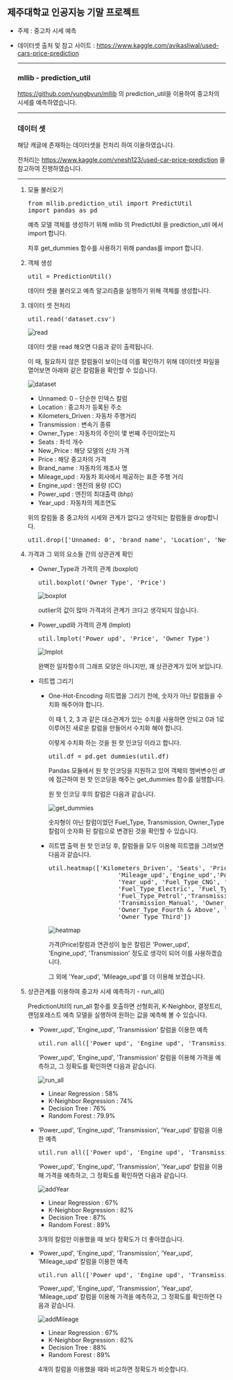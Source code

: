 ## 제주대학교 인공지능 기말 프로젝트

- 주제 : 중고차 시세 예측

- 데이터셋 출처 및 참고 사이트 : https://www.kaggle.com/avikasliwal/used-cars-price-prediction

  --------

  ### mllib - prediction_util

  https://github.com/yungbyun/mllib 의 prediction_util을 이용하여 중고차의 시세를 예측하였습니다.

  --------

  ### 데이터 셋

  해당 캐글에 존재하는 데이터셋을 전처리 하여 이용하였습니다.

  전처리는 https://www.kaggle.com/vnesh123/used-car-price-prediction 을 참고하여 진행하였습니다.

  -------
  
  1. 모듈 불러오기
  
     <pre>from mllib.prediction_util import PredictUtil
     import pandas as pd
     </pre>
  
     예측 모델 객체를 생성하기 위해 mllib 의 PredictUtil 을 prediction_util 에서 import 합니다.
  
     차후 get_dummies 함수를 사용하기 위해 pandas를 import 합니다.
  
  2. 객체 생성
  
     <pre>util = PredictionUtil()
     </pre>
  
     데이터 셋을 불러오고 예측 알고리즘을 실행하기 위해 객체를 생성합니다.
  
  3. 데이터 셋 전처리
  
     <pre>util.read('dataset.csv')
     </pre>
  
     ![read](https://github.com/kohyerim/ai-project/blob/master/read.png)
  
     데이터 셋을 read 해오면 다음과 같이 출력됩니다.
     
     이 때, 필요하지 않은 칼럼들이 보이는데 이를 확인하기 위해 데이터셋 파일을 열어보면 아래와 같은 칼럼들을 확인할 수 있습니다.
  
     ![dataset](https://github.com/kohyerim/ai-project/blob/master/dataset_pic.png)
  
     - Unnamed: 0 - 단순한 인덱스 칼럼
     - Location : 중고차가 등록된 주소
     - Kilometers_Driven : 자동차 주행거리
     - Transmission : 변속기 종류
     - Owner_Type : 자동차의 주인이 몇 번째 주인이었는지
     - Seats : 좌석 개수
     - New_Price : 해당 모델의 신차 가격
     - Price : 해당 중고차의 가격
     - Brand_name : 자동차의 제조사 명
     - Mileage_upd : 자동차 회사에서 제공하는 표준 주행 거리
     - Engine_upd : 엔진의 용량 (CC)
     - Power_upd : 엔진의 최대출력 (bhp)
     - Year_upd : 자동차의 제조연도
  
     위의 칼럼들 중 중고차의 시세와 관계가 없다고 생각되는 칼럼들을 drop합니다.
  
     <pre>util.drop(['Unnamed: 0', 'brand_name', 'Location', 'New_Price'])
     </pre>
  
  4. 가격과 그 외의 요소들 간의 상관관계 확인
  
     - Owner_Type과 가격의 관계 (boxplot)
  
       <pre>util.boxplot('Owner_Type', 'Price')</pre>
  
       ![boxplot](https://github.com/kohyerim/ai-project/blob/master/boxplot.png)
  
       outlier의 값이 많아 가격과의 관계가 크다고 생각되지 않습니다.
  
     - Power_upd와 가격의 관계 (lmplot)
  
       <pre>util.lmplot('Power_upd', 'Price', 'Owner_Type')</pre>
  
       ![lmplot](https://github.com/kohyerim/ai-project/blob/master/lmplot.png)
  
       완벽한 일차함수의 그래프 모양은 아니지만, 꽤 상관관계가 있어 보입니다.
  
     - 히트맵 그리기
  
       - One-Hot-Encoding
         히트맵을 그리기 전에, 숫자가 아닌 칼럼들을 수치화 해주어야 합니다.
         
         이 때 1, 2, 3 과 같은 대소관계가 있는 수치를 사용하면 안되고 0과 1로 이루어진 새로운 칼럼을 만들어서 수치화 해야 합니다.
         
         이렇게 수치화 하는 것을 원 핫 인코딩 이라고 합니다.
         
         <pre>util.df = pd.get_dummies(util.df)</pre>
         
         Pandas 모듈에서 원 핫 인코딩을 지원하고 있어 객체의 멤버변수인 df에 접근하여 원 핫 인코딩을 해주는 get_dummies 함수를 실행합니다.
  
         원 핫 인코딩 후의 칼럼은 다음과 같습니다.
         
         ![get_dummies](https://github.com/kohyerim/ai-project/blob/master/get_dummies.png)
         
         숫자형이 아닌 칼럼이었던 Fuel_Type, Transmission, Owner_Type 칼럼이 숫자화 된 칼럼으로 변경된 것을 확인할 수 있습니다.
  
       - 히트맵 출력
         원 핫 인코딩 후, 칼럼들을 모두 이용해 히트맵을 그려보면 다음과 같습니다.
         
         <pre>util.heatmap(['Kilometers_Driven', 'Seats', 'Price',
                            'Mileage_upd','Engine_upd','Power_upd',
                            'Year_upd', 'Fuel_Type_CNG', 'Fuel_Type_Diesel',
                            'Fuel_Type_Electric', 'Fuel_Type_LPG',
                            'Fuel_Type_Petrol','Transmission_Automatic',
                            'Transmission_Manual', 'Owner_Type_First',
                            'Owner_Type_Fourth & Above', 'Owner_Type_Second',
                            'Owner_Type_Third'])</pre>
  
         ![heatmap](https://github.com/kohyerim/ai-project/blob/master/Heatmap.png)
  
         가격(Price)칼럼과 연관성이 높은 칼럼은 'Power_upd', 'Engine_upd', 'Transmission' 정도로 생각이 되어 이를 사용하겠습니다.
         
         그 외에 'Year_upd', 'Mileage_upd'를 더 이용해 보겠습니다.
  
  5. 상관관계를 이용하여 중고차 시세 예측하기 - run_all()
  
     PredictionUtil의 run_all 함수를 호출하면 선형회귀, K-Neighbor, 결정트리, 랜덤포레스트 예측 모델을 실행하여 원하는 값을 예측해 볼 수 있습니다.
  
     - 'Power_upd', 'Engine_upd', 'Transmission' 칼럼을 이용한 예측
  
       <pre>util.run_all(['Power_upd', 'Engine_upd', 'Transmission_Manual'], 'Price')</pre>
  
       'Power_upd', 'Engine_upd', 'Transmission' 칼럼을 이용해 가격을 예측하고, 그 정확도를 확인하면 다음과 같습니다.
  
       ![run_all](https://github.com/kohyerim/ai-project/blob/master/run_all.png)
  
       - Linear Regression : 58%
       - K-Neighbor Regression : 74%
       - Decision Tree : 76%
       - Random Forest : 79.9%
  
     - 'Power_upd', 'Engine_upd', 'Transmission', 'Year_upd' 칼럼을 이용한 예측
  
       <pre>util.run_all(['Power_upd', 'Engine_upd', 'Transmission_Manual', 'Year_upd'], 'Price')</pre>
  
       'Power_upd', 'Engine_upd', 'Transmission', 'Year_upd' 칼럼을 이용해 가격을 예측하고, 그 정확도를 확인하면 다음과 같습니다.
  
       ![addYear](https://github.com/kohyerim/ai-project/blob/master/addYear.png)
  
       - Linear Regression : 67%
       - K-Neighbor Regression : 82%
       - Decision Tree : 87%
       - Random Forest : 89%
  
       3개의 칼럼만 이용했을 때 보다 정확도가 더 좋아졌습니다.
  
     - 'Power_upd', 'Engine_upd', 'Transmission', 'Year_upd', 'Mileage_upd' 칼럼을 이용한 예측
  
       <pre>util.run_all(['Power_upd', 'Engine_upd', 'Transmission_Manual', 'Year_upd', 'Mileage_upd'], 'Price')</pre>
  
       'Power_upd', 'Engine_upd', 'Transmission', 'Year_upd', 'Mileage_upd' 칼럼을 이용해 가격을 예측하고, 그 정확도를 확인하면 다음과 같습니다.
  
       ![addMileage](https://github.com/kohyerim/ai-project/blob/master/addMileage.png)
  
       - Linear Regression : 67%
       - K-Neighbor Regression : 82%
       - Decision Tree : 88%
       - Random Forest : 89%
  
       4개의 칼럼을 이용했을 때와 비교하면 정확도가 비슷합니다.
